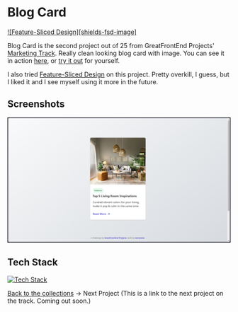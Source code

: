 # Blog Card

[![Feature-Sliced Design][shields-fsd-image]](https://feature-sliced.design/)

Blog Card is the second project out of 25 from GreatFrontEnd Projects' [Marketing Track](https://www.greatfrontend.com/projects/tracks/marketing). Really clean looking blog card with image. You can see it in action [here](https://nerometa.github.io/greatfrontend-projects/blog-card), or [try it out](https://www.greatfrontend.com/projects/challenges/blog-card) for yourself.

I also tried [Feature-Sliced Design](https://feature-sliced.design/) on this project. Pretty overkill, I guess, but I liked it and I see myself using it more in the future.

## Screenshots

![Blog Card Screenshot](./public/blog-card.png)

## Tech Stack

[![Tech Stack](https://skillicons.dev/icons?i=react,ts,tailwind,vite&theme=dark)](https://skillicons.dev)

[Back to the collections](https://github.com/nerometa/greatfrontend-projects)
-> Next Project (This is a link to the next project on the track. Coming out soon.)
